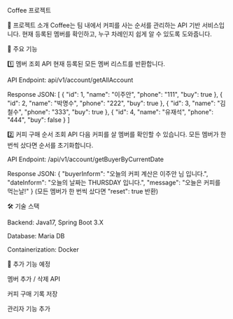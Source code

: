 Coffee 프로젝트

📌 프로젝트 소개
Coffee는 팀 내에서 커피를 사는 순서를 관리하는 API 기반 서비스입니다. 현재 등록된 멤버를 확인하고, 누구 차례인지 쉽게 알 수 있도록 도와줍니다.

🚀 주요 기능

1️⃣ 멤버 조회 API
현재 등록된 모든 멤버 리스트를 반환합니다.

API Endpoint: api/v1/account/getAllAccount

Response JSON:
[
    {
        "id": 1,
        "name": "이주안",
        "phone": "111",
        "buy": true
    },
    {
        "id": 2,
        "name": "박명수",
        "phone": "222",
        "buy": true
    },
    {
        "id": 3,
        "name": "김철수",
        "phone": "333",
        "buy": true
    },
    {
        "id": 4,
        "name": "유재석",
        "phone": "444",
        "buy": false
    }
]

2️⃣ 커피 구매 순서 조회 API
다음 커피를 살 멤버를 확인할 수 있습니다.
모든 멤버가 한 번씩 샀다면 순서를 초기화합니다.

API Endpoint: /api/v1/account/getBuyerByCurrentDate

Response JSON:
{
    "buyerInform": "오늘의 커피 계산은 이주안 님 입니다.",
    "dateInform": "오늘의 날짜는 THURSDAY 입니다.",
    "message": "오늘은 커피를 먹는날!"
}
(모든 멤버가 한 번씩 샀다면 "reset": true 반환)

🛠 기술 스택

Backend: Java17, Spring Boot 3.X

Database: Maria DB

Containerization: Docker



📌 추가 기능 예정

멤버 추가 / 삭제 API

커피 구매 기록 저장

관리자 기능 추가
